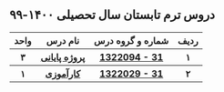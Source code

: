 <a name="Course-Table"></a>
## دروس ترم تابستان سال تحصیلی ۱۴۰۰-۹۹
<div dir="ltr">
<table style="width:100%">
  <tr>      
    <th >واحد</th>
    <th>نام درس</th>
    <th> شماره و گروه درس</th>
    <th>ردیف</th>
  </tr>
  <tr>
    <th >۳</th>
    <th><a href="#">پروژه پایانی</a></th>
    <th><a href="#">1322094 - 31</a></th>
    <th>۱</th>
  </tr>
   <tr>
    <th>۱</th>
     <th><a href="#">کارآموزی</a></th>
    <th ><a href="#">1322029 - 31</a></th>
    <th>۲</th>
  </tr>
</table>
</div>
